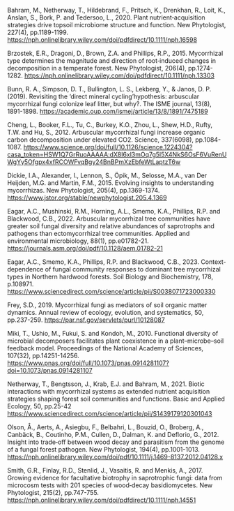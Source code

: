 Bahram, M., Netherway, T., Hildebrand, F., Pritsch, K., Drenkhan, R., Loit, K., Anslan, S., Bork, P. and Tedersoo, L., 2020. Plant nutrient‐acquisition strategies drive topsoil microbiome structure and function. New Phytologist, 227(4), pp.1189-1199.
https://nph.onlinelibrary.wiley.com/doi/pdfdirect/10.1111/nph.16598

Brzostek, E.R., Dragoni, D., Brown, Z.A. and Phillips, R.P., 2015. Mycorrhizal type determines the magnitude and direction of root‐induced changes in decomposition in a temperate forest. New Phytologist, 206(4), pp.1274-1282.
https://nph.onlinelibrary.wiley.com/doi/pdfdirect/10.1111/nph.13303

Bunn, R. A., Simpson, D. T., Bullington, L. S., Lekberg, Y., & Janos, D. P. (2019). Revisiting the ‘direct mineral cycling’hypothesis: arbuscular mycorrhizal fungi colonize leaf litter, but why?. The ISME journal, 13(8), 1891-1898.
https://academic.oup.com/ismej/article/13/8/1891/7475189

Cheng, L., Booker, F.L., Tu, C., Burkey, K.O., Zhou, L., Shew, H.D., Rufty, T.W. and Hu, S., 2012. Arbuscular mycorrhizal fungi increase organic carbon decomposition under elevated CO2. Science, 337(6098), pp.1084-1087.
https://www.science.org/doi/full/10.1126/science.1224304?casa_token=HSW1Q7GrRuoAAAAA:dX8I6xl3mOq7g5l5X4NkS6OsF6VuRenUWgYy5Ofgpx4xfRCOWFvqBgy24BnBPmXzEbfeWtLaptzT6w

Dickie, I.A., Alexander, I., Lennon, S., Öpik, M., Selosse, M.A., van Der Heijden, M.G. and Martin, F.M., 2015. Evolving insights to understanding mycorrhizas. New Phytologist, 205(4), pp.1369-1374.
https://www.jstor.org/stable/newphytologist.205.4.1369

Eagar, A.C., Mushinski, R.M., Horning, A.L., Smemo, K.A., Phillips, R.P. and Blackwood, C.B., 2022. Arbuscular mycorrhizal tree communities have greater soil fungal diversity and relative abundances of saprotrophs and pathogens than ectomycorrhizal tree communities. Applied and environmental microbiology, 88(1), pp.e01782-21.
https://journals.asm.org/doi/pdf/10.1128/aem.01782-21

Eagar, A.C., Smemo, K.A., Phillips, R.P. and Blackwood, C.B., 2023. Context-dependence of fungal community responses to dominant tree mycorrhizal types in Northern hardwood forests. Soil Biology and Biochemistry, 178, p.108971.
https://www.sciencedirect.com/science/article/pii/S0038071723000330

Frey, S.D., 2019. Mycorrhizal fungi as mediators of soil organic matter dynamics. Annual review of ecology, evolution, and systematics, 50, pp.237-259.
https://par.nsf.gov/servlets/purl/10128087

Miki, T., Ushio, M., Fukui, S. and Kondoh, M., 2010. Functional diversity of microbial decomposers facilitates plant coexistence in a plant–microbe–soil feedback model. Proceedings of the National Academy of Sciences, 107(32), pp.14251-14256. 
https://www.pnas.org/doi/full/10.1073/pnas.0914281107?doi=10.1073/pnas.0914281107

Netherway, T., Bengtsson, J., Krab, E.J. and Bahram, M., 2021. Biotic interactions with mycorrhizal systems as extended nutrient acquisition strategies shaping forest soil communities and functions. Basic and Applied Ecology, 50, pp.25-42
https://www.sciencedirect.com/science/article/pii/S1439179120301043

Olson, Å., Aerts, A., Asiegbu, F., Belbahri, L., Bouzid, O., Broberg, A., Canbäck, B., Coutinho, P.M., Cullen, D., Dalman, K. and Deflorio, G., 2012. Insight into trade‐off between wood decay and parasitism from the genome of a fungal forest pathogen. New Phytologist, 194(4), pp.1001-1013. 
https://nph.onlinelibrary.wiley.com/doi/pdf/10.1111/j.1469-8137.2012.04128.x

Smith, G.R., Finlay, R.D., Stenlid, J., Vasaitis, R. and Menkis, A., 2017. Growing evidence for facultative biotrophy in saprotrophic fungi: data from microcosm tests with 201 species of wood‐decay basidiomycetes. New Phytologist, 215(2), pp.747-755.
https://nph.onlinelibrary.wiley.com/doi/pdfdirect/10.1111/nph.14551
